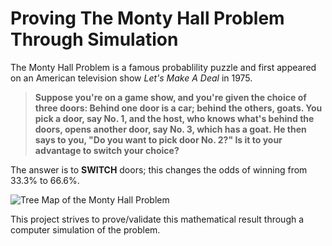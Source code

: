 # Proving The Monty Hall Problem Through Simulation

The Monty Hall Problem is a famous probablility puzzle and first appeared on an American television show _Let's Make A Deal_ in 1975.

> **Suppose you're on a game show, and you're given the choice of three doors: Behind one door is a car; behind the others, goats. You pick a door, say No. 1, and the host, who knows what's behind the doors, opens another door, say No. 3, which has a goat. He then says to you, "Do you want to pick door No. 2?" Is it to your advantage to switch your choice?**
 
The answer is to **SWITCH** doors; this changes the odds of winning from 33.3% to 66.6%. 

![Tree Map of the Monty Hall Problem](https://i.ytimg.com/vi/cphYs1bCeDs/maxresdefault.jpg)

This project strives to prove/validate this mathematical result through a computer simulation of the problem.
